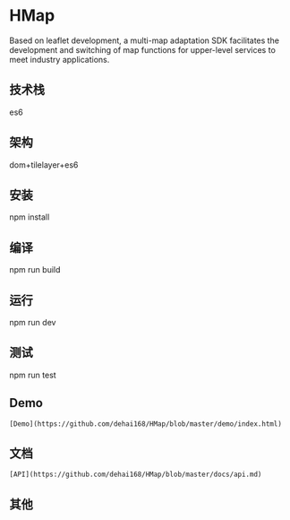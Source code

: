 # HMap

Based on leaflet development, a multi-map adaptation SDK facilitates the development and switching of map functions for upper-level services to meet industry applications.

## 技术栈
   es6
## 架构
   dom+tilelayer+es6
## 安装
   npm install
## 编译
   npm run build
## 运行
   npm run dev
## 测试
   npm run test
## Demo
    [Demo](https://github.com/dehai168/HMap/blob/master/demo/index.html)
## 文档
    [API](https://github.com/dehai168/HMap/blob/master/docs/api.md)
## 其他
